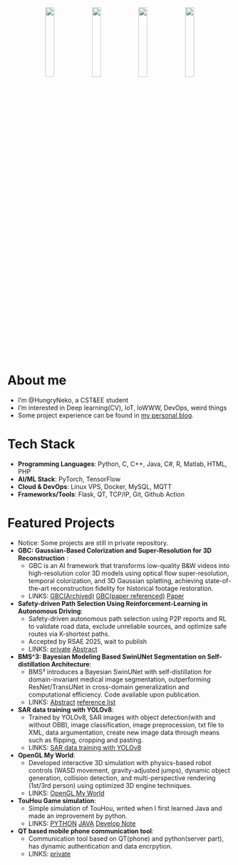 <div align="center">
  <img src="https://github.com/user-attachments/assets/4e814ecf-fccc-4878-b888-21cc5a69ac3c" width="20%">
  <img src="https://github.com/user-attachments/assets/4e814ecf-fccc-4878-b888-21cc5a69ac3c" width="20%">
  <img src="https://github.com/user-attachments/assets/4e814ecf-fccc-4878-b888-21cc5a69ac3c" width="20%">
  <img src="https://github.com/user-attachments/assets/4e814ecf-fccc-4878-b888-21cc5a69ac3c" width="20%">
</div>

# About me 
- I’m @HungryNeko, a CST&EE student
- I’m interested in Deep learning(CV), IoT, IoWWW, DevOps, weird things
- Some project experience can be found in [my personal blog](https://fujisaki.top/category/%E6%8A%80%E6%9C%AF-tech/). 

# Tech Stack
- ​**Programming Languages**: Python, C, C++, Java, C#, R, Matlab, HTML, PHP  
- ​**AI/ML Stack**: PyTorch, TensorFlow 
- ​**Cloud & DevOps**: Linux VPS, Docker, MySQL, MQTT  
- ​**Frameworks/Tools**: Flask, QT, TCP/IP, Git, Github Action
<!--# What I have uploaded 
- Experiment projects for papers
- Some class projects
- Personal projects
- Some web links and files for personal use
- Notice: Some repositories are not published (for personal use or for certain confidentiality reasons)-->

# Featured Projects
- Notice:  Some projects are still in private repository.
- **GBC: Gaussian-Based Colorization and Super-Resolution for 3D Reconstruction** :
  - GBC is an AI framework that transforms low-quality B&W videos into high-resolution color 3D models using optical flow super-resolution, temporal colorization, and 3D Gaussian splatting, achieving state-of-the-art reconstruction fidelity for historical footage restoration. 
  - LINKS: [GBC(Archived)](https://github.com/ffftuanxxx/GBC) [GBC(paper referenced)](https://github.com/ffftuanxxx/GBC) [Paper](https://dl.acm.org/doi/10.1145/3703619.3706039)
- **Safety-driven Path Selection Using Reinforcement-Learning in Autonomous Driving**:
  - Safety-driven autonomous path selection using P2P reports and RL to validate road data, exclude unreliable sources, and optimize safe routes via K-shortest paths.  
  - Accepted by RSAE 2025, wait to publish
  - LINKS: [private](https://github.com/HungryNeko/accident-and-road-information-processing)  [Abstract](https://fujisaki.top/2025/04/15/safety-driven-path-selection-using-reinforcement-learning-in-autonomous-driving/)
- **BMS^3: Bayesian Modeling Based SwinUNet Segmentation on Self-distillation Architecture**:
  - BMS³ introduces a Bayesian SwinUNet with self-distillation for domain-invariant medical image segmentation, outperforming ResNet/TransUNet in cross-domain generalization and computational efficiency. Code available upon publication.
  - LINKS: [Abstract](https://fujisaki.top/2024/11/02/bms3-bayesian-modeling-based-swinunet-segmentation-on-self-distillation-architecture/) [reference list](https://elucidator.cn/bmsss_ref/)
- **SAR data training with YOLOv8**:
  - Trained by YOLOv8, SAR images with object detection(with and without OBB), image classification, image preprocession, txt file to XML, data argumentation, create new image data through means such as flipping, cropping and pasting.
  - LINKS: [SAR data training with YOLOv8](https://github.com/HungryNeko/SAR-Aircraft-YOLOv8) 
- **OpenGL My World**:
  - Developed interactive 3D simulation with physics-based robot controls (WASD movement, gravity-adjusted jumps), dynamic object generation, collision detection, and multi-perspective rendering (1st/3rd person) using optimized 3D engine techniques.
  - LINKS: [OpenGL My World](https://github.com/ffftuanxxx/OpenGL-My-World)
- **TouHou Game simulation**:
  - Simple simulation of TouHou, writed when I first learned Java and made an improvement by python.
  - LINKS: [PYTHON](https://github.com/HungryNeko/ThreeBrilliance) [JAVA](https://github.com/HungryNeko/fan_made_touhou) [Develop Note](https://fujisaki.top/2024/03/05/touhou-game-simulation-note/)
- **QT based mobile phone communication tool**:
  - Communication tool based on QT(phone) and python(server part), has dynamic authentication and data encrpytion.
  - LINKS: [private](https://github.com/HungryNeko/mobile-computing-project/settings/security_analysis)
